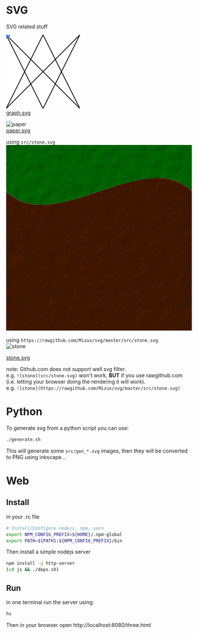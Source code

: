 # SVG
SVG related stuff

![graph](src/graph.svg)  
[graph.svg](src/graph.svg)

![paper](https://rawgithub.com/Mizux/svg/master/src/paper.svg)  
[paper.svg](src/paper.svg)

using `src/stone.svg`  
![stone](src/stone.svg)

using `https://rawgithub.com/Mizux/svg/master/src/stone.svg`  
![stone](https://rawgithub.com/Mizux/svg/master/src/stone.svg)

[stone.svg](src/stone.svg)

note: Github.com does not support well svg filter.  
e.g. `![stone](src/stone.svg)` won't work,
**BUT** if you use rawgithub.com (i.e. letting your browser doing the rendering it will work).  
e.g. `![stone](https://rawgithub.com/Mizux/svg/master/src/stone.svg)`

# Python
To generate svg from a python script you can use:
```sh
./generate.sh
```
This will generate some `src/gen_*.svg` images, then they will be converted to PNG using inkscape...

# Web
## Install
in your .rc file
```sh
# Install/Configure nodejs, npm, yarn
export NPM_CONFIG_PREFIX=${HOME}/.npm-global
export PATH=${PATH}:${NPM_CONFIG_PREFIX}/bin
```
Then install a simple nodejs server
```sh
npm install -g http-server
(cd js && ./deps.sh)
```

## Run
in one terminal run the server using:
```sh
hs
```
Then in your browser open http://localhost:8080/three.html 
